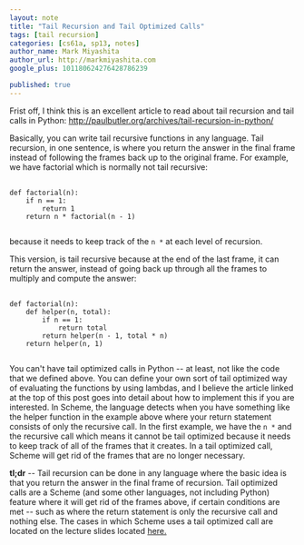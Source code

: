 ```yaml
---
layout: note
title: "Tail Recursion and Tail Optimized Calls"
tags: [tail recursion]
categories: [cs61a, sp13, notes]
author_name: Mark Miyashita
author_url: http://markmiyashita.com
google_plus: 101180624276428786239

published: true
---
```


Frist off, I think this is an excellent article to read about tail recursion and tail calls in Python: <a href="http://paulbutler.org/archives/tail-recursion-in-python/">http://paulbutler.org/archives/tail-recursion-in-python/</a>

Basically, you can write tail recursive functions in any language. Tail recursion, in one sentence, is where you return the answer in the final frame instead of following the frames back up to the original frame. For example, we have factorial which is normally not tail recursive:

<pre>
  <code class="prettyprint">
def factorial(n):
    if n == 1:
        return 1
    return n * factorial(n - 1)
  </code>
</pre>

because it needs to keep track of the <code>n *</code> at each level of recursion.

This version, is tail recursive because at the end of the last frame, it can return the answer, instead of going back up through all the frames to multiply and compute the answer:

<pre>
  <code class="prettyprint">
def factorial(n):
    def helper(n, total):
        if n == 1:
            return total
        return helper(n - 1, total * n)
    return helper(n, 1)
  </code>
</pre>

You can't have tail optimized calls in Python -- at least, not like the code that we defined above. You can define your own sort of tail optimized way of evaluating the functions by using lambdas, and I believe the article linked at the top of this post goes into detail about how to implement this if you are interested. In Scheme, the language detects when you have something like the helper function in the example above where your return statement consists of only the recursive call. In the first example, we have the <code>n *</code> and the recursive call which means it cannot be tail optimized because it needs to keep track of all of the frames that it creates. In a tail optimized call, Scheme will get rid of the frames that are no longer necessary.

<b>tl;dr</b> -- Tail recursion can be done in any language where the basic idea is that you return the answer in the final frame of recursion. Tail optimized calls are a Scheme (and some other languages, not including Python) feature where it will get rid of the frames above, if certain conditions are met -- such as where the return statement is only the recursive call and nothing else. The cases in which Scheme uses a tail optimized call are located on the lecture slides located <a href="http://www-inst.eecs.berkeley.edu/~cs61a/sp13/slides/35-TailCalls_6pp.pdf">here.</a>